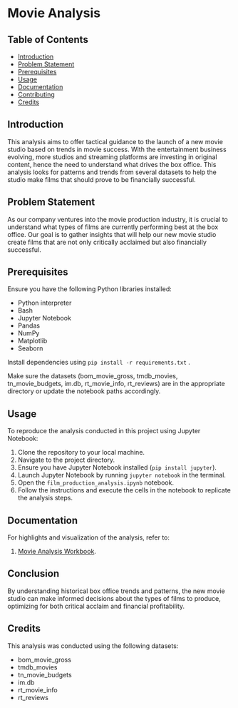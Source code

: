 # Movie Analysis

## Table of Contents
- [Introduction](#introduction)
- [Problem Statement](#problem-statement)
- [Prerequisites](#prerequisites)
- [Usage](#usage)
- [Documentation](#documentation)
- [Contributing](#contributing)
- [Credits](#credits)

## Introduction
This analysis aims to offer tactical guidance to the launch of a new movie studio based on trends in movie success. With the entertainment business evolving, more studios and streaming platforms are investing in original content, hence the need to understand what drives the box office. This analysis looks for patterns and trends from several datasets to help the studio make films that should prove to be financially successful.

## Problem Statement
As our company ventures into the movie production industry, it is crucial to understand what types of films are currently performing best at the box office. Our goal is to gather insights that will help our new movie studio create films that are not only critically acclaimed but also financially successful.

## Prerequisites
Ensure you have the following Python libraries installed:
+ Python interpreter 
+ Bash
+ Jupyter Notebook
+ Pandas
+ NumPy
+ Matplotlib
+ Seaborn

Install dependencies using `pip install -r requirements.txt` .

Make sure the datasets (bom_movie_gross, tmdb_movies, tn_movie_budgets, im.db, rt_movie_info, rt_reviews) are in the appropriate directory or update the notebook paths accordingly.

## Usage
To reproduce the analysis conducted in this project using Jupyter Notebook:

1. Clone the repository to your local machine.
2. Navigate to the project directory.
3. Ensure you have Jupyter Notebook installed (`pip install jupyter`).
4. Launch Jupyter Notebook by running `jupyter notebook` in the terminal.
5. Open the `film_production_analysis.ipynb` notebook.
6. Follow the instructions and execute the cells in the notebook to replicate the analysis steps.


## Documentation
For highlights and visualization of the analysis, refer to:
1. [Movie Analysis Workbook](https://public.tableau.com/views/MovieAnalysisworkbook_17221011976360/MovieAnalysisDashboard?:language=en-US&publish=yes&:sid=&:redirect=auth&:display_count=n&:origin=viz_share_link).


## Conclusion
By understanding historical box office trends and patterns, the new movie studio can make informed decisions about the types of films to produce, optimizing for both critical acclaim and financial profitability.

## Credits
This analysis was conducted using the following datasets:
+ bom_movie_gross
+ tmdb_movies
+ tn_movie_budgets
+ im.db
+ rt_movie_info
+ rt_reviews